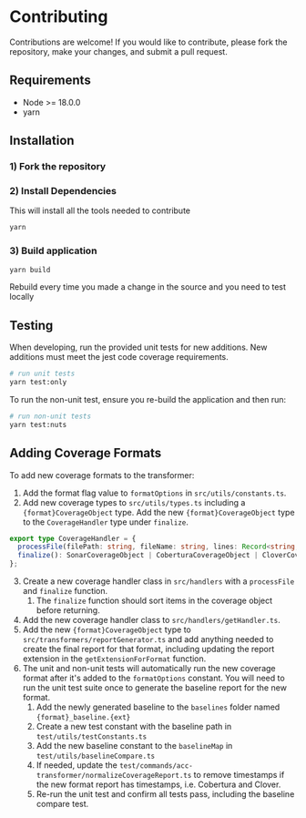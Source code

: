 # Contributing

Contributions are welcome! If you would like to contribute, please fork the repository, make your changes, and submit a pull request.

## Requirements

- Node >= 18.0.0
- yarn

## Installation

### 1) Fork the repository

### 2) Install Dependencies

This will install all the tools needed to contribute

```bash
yarn
```

### 3) Build application

```bash
yarn build
```

Rebuild every time you made a change in the source and you need to test locally

## Testing

When developing, run the provided unit tests for new additions. New additions must meet the jest code coverage requirements.

```bash
# run unit tests
yarn test:only
```

To run the non-unit test, ensure you re-build the application and then run:

```bash
# run non-unit tests
yarn test:nuts
```

## Adding Coverage Formats

To add new coverage formats to the transformer:

1. Add the format flag value to `formatOptions` in `src/utils/constants.ts`.
2. Add new coverage types to `src/utils/types.ts` including a `{format}CoverageObject` type. Add the new `{format}CoverageObject` type to the `CoverageHandler` type under `finalize`.

```typescript
export type CoverageHandler = {
  processFile(filePath: string, fileName: string, lines: Record<string, number>): void;
  finalize(): SonarCoverageObject | CoberturaCoverageObject | CloverCoverageObject | LcovCoverageObject;
};
```

3. Create a new coverage handler class in `src/handlers` with a `processFile` and `finalize` function.
   1. The `finalize` function should sort items in the coverage object before returning.
4. Add the new coverage handler class to `src/handlers/getHandler.ts`.
5. Add the new `{format}CoverageObject` type to `src/transformers/reportGenerator.ts` and add anything needed to create the final report for that format, including updating the report extension in the `getExtensionForFormat` function.
6. The unit and non-unit tests will automatically run the new coverage format after it's added to the `formatOptions` constant. You will need to run the unit test suite once to generate the baseline report for the new format.
   1. Add the newly generated baseline to the `baselines` folder named `{format}_baseline.{ext}`
   2. Create a new test constant with the baseline path in `test/utils/testConstants.ts`
   3. Add the new baseline constant to the `baselineMap` in `test/utils/baselineCompare.ts`
   3. If needed, update the `test/commands/acc-transformer/normalizeCoverageReport.ts` to remove timestamps if the new format report has timestamps, i.e. Cobertura and Clover.
   4. Re-run the unit test and confirm all tests pass, including the baseline compare test.
